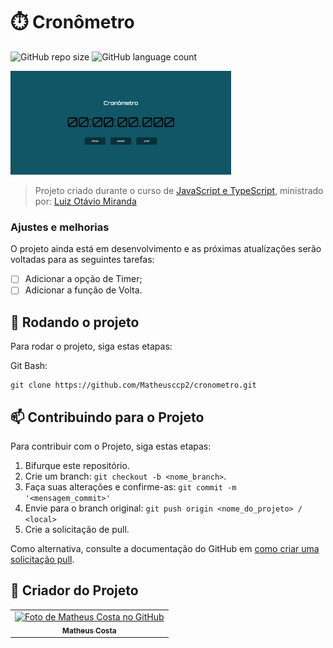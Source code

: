 # ⏱️ Cronômetro

![GitHub repo size](https://img.shields.io/github/repo-size/matheusccp2/cronometro?style=for-the-badge)
![GitHub language count](https://img.shields.io/github/languages/count/matheusccp2/cronometro?style=for-the-badge)

<img src="./src/images/img-projeto.png" alt="Imagem do Projeto" width="70%">


> Projeto criado durante o curso de [JavaScript e TypeScript](https://www.udemy.com/course/curso-de-javascript-moderno-do-basico-ao-avancado/), ministrado por: [Luiz Otávio Miranda](https://github.com/luizomf)

### Ajustes e melhorias

O projeto ainda está em desenvolvimento e as próximas atualizações serão voltadas para as seguintes tarefas:

- [ ] Adicionar a opção de Timer;
- [ ] Adicionar a função de Volta.

## 🚀 Rodando o projeto

Para rodar o projeto, siga estas etapas:

Git Bash:

```
git clone https://github.com/Matheusccp2/cronometro.git
```

## 📫 Contribuindo para o Projeto

Para contribuir com o Projeto, siga estas etapas:

1. Bifurque este repositório.
2. Crie um branch: `git checkout -b <nome_branch>`.
3. Faça suas alterações e confirme-as: `git commit -m '<mensagem_commit>'`
4. Envie para o branch original: `git push origin <nome_do_projeto> / <local>`
5. Crie a solicitação de pull.

Como alternativa, consulte a documentação do GitHub em [como criar uma solicitação pull](https://help.github.com/en/github/collaborating-with-issues-and-pull-requests/creating-a-pull-request).

## 🤝 Criador do Projeto

<table>
  <tr>
    <td align="center">
      <a href="https://github.com/Matheusccp2" title="defina o título do link" target="_blank">
        <img src="https://avatars.githubusercontent.com/u/93059906?v=4" width="140px" alt="Foto de Matheus Costa no GitHub"/><br>
        <sub>
          <b>Matheus Costa</b>
        </sub>
      </a>
    </td>
  </tr>
</table>
